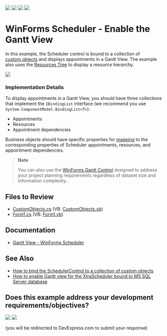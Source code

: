 <!-- default badges list -->
![](https://img.shields.io/endpoint?url=https://codecentral.devexpress.com/api/v1/VersionRange/128634788/24.2.1%2B)
[![](https://img.shields.io/badge/Open_in_DevExpress_Support_Center-FF7200?style=flat-square&logo=DevExpress&logoColor=white)](https://supportcenter.devexpress.com/ticket/details/T185539)
[![](https://img.shields.io/badge/📖_How_to_use_DevExpress_Examples-e9f6fc?style=flat-square)](https://docs.devexpress.com/GeneralInformation/403183)
[![](https://img.shields.io/badge/💬_Leave_Feedback-feecdd?style=flat-square)](#does-this-example-address-your-development-requirementsobjectives)
<!-- default badges end -->

# WinForms Scheduler - Enable the Gantt View

In this example, the Scheduler control is bound to a collection of [custom objects](https://docs.devexpress.com/WindowsForms/9606/controls-and-libraries/scheduler/data-binding/data-sources/business-objects) and displays appointments in a Gantt View. The example also uses the [Resources Tree](https://docs.devexpress.com/WindowsForms/10685/controls-and-libraries/scheduler/visual-elements/resources-tree) to display a resource hierarchy.

![](https://raw.githubusercontent.com/DevExpress-Examples/how-to-enable-gantt-view-for-the-schedulercontrol-bound-to-collection-of-business-objects-t185539/14.2.7%2B/media/winforms-ascheduler-gantt-view.png)

### Implementation Details

To display appointments in a Gantt View, you should have three collections that implement the `IBindingList` interface (we recommend you use `System.ComponentModel.BindingList<T>`):

* Appointments
* Resources
* Appointment dependencies

Business objects should have specific properties for [mapping](https://docs.devexpress.com/WindowsForms/15468/controls-and-libraries/scheduler/data-binding/mappings) to the corresponding properties of Scheduler appointments, resources, and appointment dependencies.


> **Note**
>
> You can also use the [WinForms Gantt Control](https://docs.devexpress.com/WindowsForms/401173/controls-and-libraries/gantt-control/gantt-control) designed to address your project planning requirements regardless of dataset size and information complexity..


## Files to Review

* [CustomObjects.cs](./CS/dxT183299/CustomObjects.cs) (VB: [CustomObjects.vb](./VB/dxT183299/CustomObjects.vb))
* [Form1.cs](./CS/dxT183299/Form1.cs) (VB: [Form1.vb](./VB/dxT183299/Form1.vb))


## Documentation

* [Gantt View - WinForms Scheduler](https://docs.devexpress.com/WindowsForms/10698/controls-and-libraries/scheduler/views/gantt-view)


## See Also

* [How to bind the SchedulerControl to a collection of custom objects](https://supportcenter.devexpress.com/ticket/details/e750/winforms-scheduler-bind-to-a-collection-of-custom-appointments)
* [How to enable Gantt view for the XtraScheduler bound to MS SQL Server database](https://supportcenter.devexpress.com/ticket/details/e3574/winforms-scheduler-create-gantt-chart-bound-to-ms-sql-server-database)
<!-- feedback -->
## Does this example address your development requirements/objectives?

[<img src="https://www.devexpress.com/support/examples/i/yes-button.svg"/>](https://www.devexpress.com/support/examples/survey.xml?utm_source=github&utm_campaign=winforms-scheduler-gantt-view&~~~was_helpful=yes) [<img src="https://www.devexpress.com/support/examples/i/no-button.svg"/>](https://www.devexpress.com/support/examples/survey.xml?utm_source=github&utm_campaign=winforms-scheduler-gantt-view&~~~was_helpful=no)

(you will be redirected to DevExpress.com to submit your response)
<!-- feedback end -->
